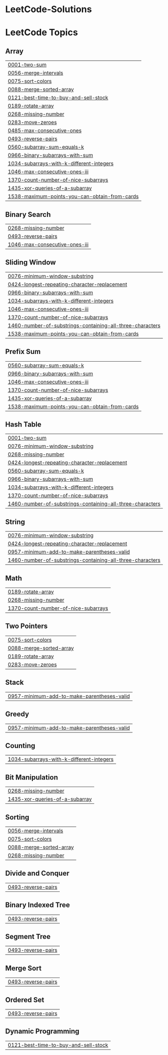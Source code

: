 # LeetCode-Solutions
<!---LeetCode Topics Start-->
# LeetCode Topics
## Array
|  |
| ------- |
| [0001-two-sum](https://github.com/someswar177/LeetCode-Solutions/tree/master/0001-two-sum) |
| [0056-merge-intervals](https://github.com/someswar177/LeetCode-Solutions/tree/master/0056-merge-intervals) |
| [0075-sort-colors](https://github.com/someswar177/LeetCode-Solutions/tree/master/0075-sort-colors) |
| [0088-merge-sorted-array](https://github.com/someswar177/LeetCode-Solutions/tree/master/0088-merge-sorted-array) |
| [0121-best-time-to-buy-and-sell-stock](https://github.com/someswar177/LeetCode-Solutions/tree/master/0121-best-time-to-buy-and-sell-stock) |
| [0189-rotate-array](https://github.com/someswar177/LeetCode-Solutions/tree/master/0189-rotate-array) |
| [0268-missing-number](https://github.com/someswar177/LeetCode-Solutions/tree/master/0268-missing-number) |
| [0283-move-zeroes](https://github.com/someswar177/LeetCode-Solutions/tree/master/0283-move-zeroes) |
| [0485-max-consecutive-ones](https://github.com/someswar177/LeetCode-Solutions/tree/master/0485-max-consecutive-ones) |
| [0493-reverse-pairs](https://github.com/someswar177/LeetCode-Solutions/tree/master/0493-reverse-pairs) |
| [0560-subarray-sum-equals-k](https://github.com/someswar177/LeetCode-Solutions/tree/master/0560-subarray-sum-equals-k) |
| [0966-binary-subarrays-with-sum](https://github.com/someswar177/LeetCode-Solutions/tree/master/0966-binary-subarrays-with-sum) |
| [1034-subarrays-with-k-different-integers](https://github.com/someswar177/LeetCode-Solutions/tree/master/1034-subarrays-with-k-different-integers) |
| [1046-max-consecutive-ones-iii](https://github.com/someswar177/LeetCode-Solutions/tree/master/1046-max-consecutive-ones-iii) |
| [1370-count-number-of-nice-subarrays](https://github.com/someswar177/LeetCode-Solutions/tree/master/1370-count-number-of-nice-subarrays) |
| [1435-xor-queries-of-a-subarray](https://github.com/someswar177/LeetCode-Solutions/tree/master/1435-xor-queries-of-a-subarray) |
| [1538-maximum-points-you-can-obtain-from-cards](https://github.com/someswar177/LeetCode-Solutions/tree/master/1538-maximum-points-you-can-obtain-from-cards) |
## Binary Search
|  |
| ------- |
| [0268-missing-number](https://github.com/someswar177/LeetCode-Solutions/tree/master/0268-missing-number) |
| [0493-reverse-pairs](https://github.com/someswar177/LeetCode-Solutions/tree/master/0493-reverse-pairs) |
| [1046-max-consecutive-ones-iii](https://github.com/someswar177/LeetCode-Solutions/tree/master/1046-max-consecutive-ones-iii) |
## Sliding Window
|  |
| ------- |
| [0076-minimum-window-substring](https://github.com/someswar177/LeetCode-Solutions/tree/master/0076-minimum-window-substring) |
| [0424-longest-repeating-character-replacement](https://github.com/someswar177/LeetCode-Solutions/tree/master/0424-longest-repeating-character-replacement) |
| [0966-binary-subarrays-with-sum](https://github.com/someswar177/LeetCode-Solutions/tree/master/0966-binary-subarrays-with-sum) |
| [1034-subarrays-with-k-different-integers](https://github.com/someswar177/LeetCode-Solutions/tree/master/1034-subarrays-with-k-different-integers) |
| [1046-max-consecutive-ones-iii](https://github.com/someswar177/LeetCode-Solutions/tree/master/1046-max-consecutive-ones-iii) |
| [1370-count-number-of-nice-subarrays](https://github.com/someswar177/LeetCode-Solutions/tree/master/1370-count-number-of-nice-subarrays) |
| [1460-number-of-substrings-containing-all-three-characters](https://github.com/someswar177/LeetCode-Solutions/tree/master/1460-number-of-substrings-containing-all-three-characters) |
| [1538-maximum-points-you-can-obtain-from-cards](https://github.com/someswar177/LeetCode-Solutions/tree/master/1538-maximum-points-you-can-obtain-from-cards) |
## Prefix Sum
|  |
| ------- |
| [0560-subarray-sum-equals-k](https://github.com/someswar177/LeetCode-Solutions/tree/master/0560-subarray-sum-equals-k) |
| [0966-binary-subarrays-with-sum](https://github.com/someswar177/LeetCode-Solutions/tree/master/0966-binary-subarrays-with-sum) |
| [1046-max-consecutive-ones-iii](https://github.com/someswar177/LeetCode-Solutions/tree/master/1046-max-consecutive-ones-iii) |
| [1370-count-number-of-nice-subarrays](https://github.com/someswar177/LeetCode-Solutions/tree/master/1370-count-number-of-nice-subarrays) |
| [1435-xor-queries-of-a-subarray](https://github.com/someswar177/LeetCode-Solutions/tree/master/1435-xor-queries-of-a-subarray) |
| [1538-maximum-points-you-can-obtain-from-cards](https://github.com/someswar177/LeetCode-Solutions/tree/master/1538-maximum-points-you-can-obtain-from-cards) |
## Hash Table
|  |
| ------- |
| [0001-two-sum](https://github.com/someswar177/LeetCode-Solutions/tree/master/0001-two-sum) |
| [0076-minimum-window-substring](https://github.com/someswar177/LeetCode-Solutions/tree/master/0076-minimum-window-substring) |
| [0268-missing-number](https://github.com/someswar177/LeetCode-Solutions/tree/master/0268-missing-number) |
| [0424-longest-repeating-character-replacement](https://github.com/someswar177/LeetCode-Solutions/tree/master/0424-longest-repeating-character-replacement) |
| [0560-subarray-sum-equals-k](https://github.com/someswar177/LeetCode-Solutions/tree/master/0560-subarray-sum-equals-k) |
| [0966-binary-subarrays-with-sum](https://github.com/someswar177/LeetCode-Solutions/tree/master/0966-binary-subarrays-with-sum) |
| [1034-subarrays-with-k-different-integers](https://github.com/someswar177/LeetCode-Solutions/tree/master/1034-subarrays-with-k-different-integers) |
| [1370-count-number-of-nice-subarrays](https://github.com/someswar177/LeetCode-Solutions/tree/master/1370-count-number-of-nice-subarrays) |
| [1460-number-of-substrings-containing-all-three-characters](https://github.com/someswar177/LeetCode-Solutions/tree/master/1460-number-of-substrings-containing-all-three-characters) |
## String
|  |
| ------- |
| [0076-minimum-window-substring](https://github.com/someswar177/LeetCode-Solutions/tree/master/0076-minimum-window-substring) |
| [0424-longest-repeating-character-replacement](https://github.com/someswar177/LeetCode-Solutions/tree/master/0424-longest-repeating-character-replacement) |
| [0957-minimum-add-to-make-parentheses-valid](https://github.com/someswar177/LeetCode-Solutions/tree/master/0957-minimum-add-to-make-parentheses-valid) |
| [1460-number-of-substrings-containing-all-three-characters](https://github.com/someswar177/LeetCode-Solutions/tree/master/1460-number-of-substrings-containing-all-three-characters) |
## Math
|  |
| ------- |
| [0189-rotate-array](https://github.com/someswar177/LeetCode-Solutions/tree/master/0189-rotate-array) |
| [0268-missing-number](https://github.com/someswar177/LeetCode-Solutions/tree/master/0268-missing-number) |
| [1370-count-number-of-nice-subarrays](https://github.com/someswar177/LeetCode-Solutions/tree/master/1370-count-number-of-nice-subarrays) |
## Two Pointers
|  |
| ------- |
| [0075-sort-colors](https://github.com/someswar177/LeetCode-Solutions/tree/master/0075-sort-colors) |
| [0088-merge-sorted-array](https://github.com/someswar177/LeetCode-Solutions/tree/master/0088-merge-sorted-array) |
| [0189-rotate-array](https://github.com/someswar177/LeetCode-Solutions/tree/master/0189-rotate-array) |
| [0283-move-zeroes](https://github.com/someswar177/LeetCode-Solutions/tree/master/0283-move-zeroes) |
## Stack
|  |
| ------- |
| [0957-minimum-add-to-make-parentheses-valid](https://github.com/someswar177/LeetCode-Solutions/tree/master/0957-minimum-add-to-make-parentheses-valid) |
## Greedy
|  |
| ------- |
| [0957-minimum-add-to-make-parentheses-valid](https://github.com/someswar177/LeetCode-Solutions/tree/master/0957-minimum-add-to-make-parentheses-valid) |
## Counting
|  |
| ------- |
| [1034-subarrays-with-k-different-integers](https://github.com/someswar177/LeetCode-Solutions/tree/master/1034-subarrays-with-k-different-integers) |
## Bit Manipulation
|  |
| ------- |
| [0268-missing-number](https://github.com/someswar177/LeetCode-Solutions/tree/master/0268-missing-number) |
| [1435-xor-queries-of-a-subarray](https://github.com/someswar177/LeetCode-Solutions/tree/master/1435-xor-queries-of-a-subarray) |
## Sorting
|  |
| ------- |
| [0056-merge-intervals](https://github.com/someswar177/LeetCode-Solutions/tree/master/0056-merge-intervals) |
| [0075-sort-colors](https://github.com/someswar177/LeetCode-Solutions/tree/master/0075-sort-colors) |
| [0088-merge-sorted-array](https://github.com/someswar177/LeetCode-Solutions/tree/master/0088-merge-sorted-array) |
| [0268-missing-number](https://github.com/someswar177/LeetCode-Solutions/tree/master/0268-missing-number) |
## Divide and Conquer
|  |
| ------- |
| [0493-reverse-pairs](https://github.com/someswar177/LeetCode-Solutions/tree/master/0493-reverse-pairs) |
## Binary Indexed Tree
|  |
| ------- |
| [0493-reverse-pairs](https://github.com/someswar177/LeetCode-Solutions/tree/master/0493-reverse-pairs) |
## Segment Tree
|  |
| ------- |
| [0493-reverse-pairs](https://github.com/someswar177/LeetCode-Solutions/tree/master/0493-reverse-pairs) |
## Merge Sort
|  |
| ------- |
| [0493-reverse-pairs](https://github.com/someswar177/LeetCode-Solutions/tree/master/0493-reverse-pairs) |
## Ordered Set
|  |
| ------- |
| [0493-reverse-pairs](https://github.com/someswar177/LeetCode-Solutions/tree/master/0493-reverse-pairs) |
## Dynamic Programming
|  |
| ------- |
| [0121-best-time-to-buy-and-sell-stock](https://github.com/someswar177/LeetCode-Solutions/tree/master/0121-best-time-to-buy-and-sell-stock) |
<!---LeetCode Topics End-->